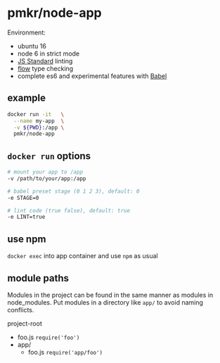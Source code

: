 # pmkr/node-app

Environment:
  - ubuntu 16
  - node 6 in strict mode
  - [JS Standard](http://standardjs.com/) linting
  - [flow](https://flowtype.org/) type checking
  - complete es6 and experimental features with [Babel]()

## example

```sh
docker run -it   \
  --name my-app  \
  -v ${PWD}:/app \
  pmkr/node-app
```

## `docker run` options

```sh
# mount your app to /app
-v /path/to/your/app:/app

# babel preset stage (0 1 2 3), default: 0
-e STAGE=0

# lint code (true false), default: true
-e LINT=true
```

## use npm

`docker exec` into app container and use `npm` as usual

## module paths

Modules in the project can be found in the same manner as modules in node_modules. Put modules in a directory like `app/` to avoid naming conflicts.

project-root
  - foo.js `require('foo')`
  - app/
    - foo.js `require('app/foo')`
